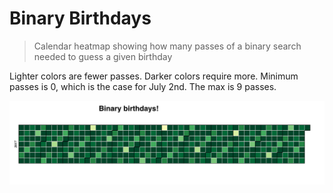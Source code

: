 Binary Birthdays
===

>  Calendar heatmap showing how many passes of a binary search needed to guess a given birthday

Lighter colors are fewer passes. Darker colors require more. Minimum passes is 0, which is the case for July 2nd. The max is 9 passes.

![](src/img/heatmap.png)
